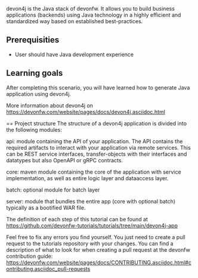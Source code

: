 devon4j is the Java stack of devonfw. It allows you to build business applications (backends) using Java technology in a highly efficient and standardized way based on established best-practices.

## Prerequisities
* User should have Java development experience

## Learning goals
After completing this scenario, you will have learned how to generate Java application using devon4j.

More information about devon4j on https://devonfw.com/website/pages/docs/devon4j.asciidoc.html

== Project structure
The structure of a devon4j application is divided into the following modules:

api: module containing the API of your application. The API contains the required artifacts to interact with your application via remote services. This can be REST service interfaces, transfer-objects with their interfaces and datatypes but also OpenAPI or gRPC contracts.

core: maven module containing the core of the application with service implementation, as well as entire logic layer and dataaccess layer.

batch: optional module for batch layer

server: module that bundles the entire app (core with optional batch) typically as a bootified WAR file.



The definition of each step of this tutorial can be found at https://github.com/devonfw-tutorials/tutorials/tree/main/devon4j-app

Feel free to fix any errors you find yourself. You just need to create a pull request to the tutorials repository with your changes.
You can find a description of what to look for when creating a pull request at the devonfw contribution guide: https://devonfw.com/website/pages/docs/CONTRIBUTING.asciidoc.html#contributing.asciidoc_pull-requests
